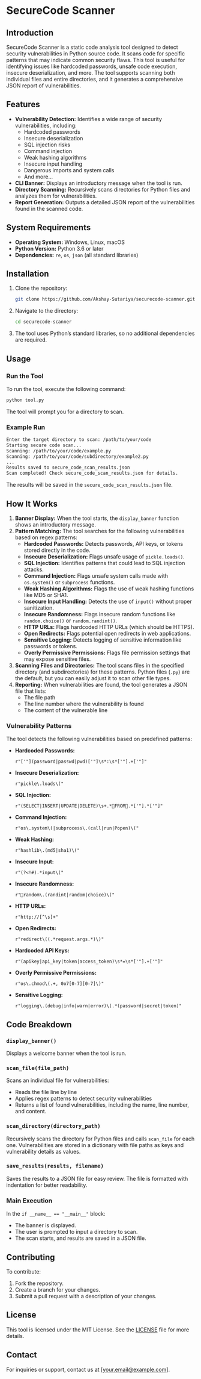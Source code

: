 
# SecureCode Scanner

## Introduction
SecureCode Scanner is a static code analysis tool designed to detect security vulnerabilities in Python source code. It scans code for specific patterns that may indicate common security flaws. This tool is useful for identifying issues like hardcoded passwords, unsafe code execution, insecure deserialization, and more. The tool supports scanning both individual files and entire directories, and it generates a comprehensive JSON report of vulnerabilities.

## Features
- **Vulnerability Detection:** Identifies a wide range of security vulnerabilities, including:
  - Hardcoded passwords
  - Insecure deserialization
  - SQL injection risks
  - Command injection
  - Weak hashing algorithms
  - Insecure input handling
  - Dangerous imports and system calls
  - And more...
- **CLI Banner:** Displays an introductory message when the tool is run.
- **Directory Scanning:** Recursively scans directories for Python files and analyzes them for vulnerabilities.
- **Report Generation:** Outputs a detailed JSON report of the vulnerabilities found in the scanned code.

## System Requirements
- **Operating System:** Windows, Linux, macOS
- **Python Version:** Python 3.6 or later
- **Dependencies:** `re`, `os`, `json` (all standard libraries)

## Installation
1. Clone the repository:
   ```bash
   git clone https://github.com/Akshay-Sutariya/securecode-scanner.git
   ```
2. Navigate to the directory:
   ```bash
   cd securecode-scanner
   ```

3. The tool uses Python’s standard libraries, so no additional dependencies are required.

## Usage

### Run the Tool
To run the tool, execute the following command:

```bash
python tool.py
```

The tool will prompt you for a directory to scan.

### Example Run
```bash
Enter the target directory to scan: /path/to/your/code
Starting secure code scan...
Scanning: /path/to/your/code/example.py
Scanning: /path/to/your/code/subdirectory/example2.py
...
Results saved to secure_code_scan_results.json
Scan completed! Check secure_code_scan_results.json for details.
```

The results will be saved in the `secure_code_scan_results.json` file.

## How It Works
1. **Banner Display:** When the tool starts, the `display_banner` function shows an introductory message.
2. **Pattern Matching:** The tool searches for the following vulnerabilities based on regex patterns:
   - **Hardcoded Passwords:** Detects passwords, API keys, or tokens stored directly in the code.
   - **Insecure Deserialization:** Flags unsafe usage of `pickle.loads()`.
   - **SQL Injection:** Identifies patterns that could lead to SQL injection attacks.
   - **Command Injection:** Flags unsafe system calls made with `os.system()` or `subprocess` functions.
   - **Weak Hashing Algorithms:** Flags the use of weak hashing functions like MD5 or SHA1.
   - **Insecure Input Handling:** Detects the use of `input()` without proper sanitization.
   - **Insecure Randomness:** Flags insecure random functions like `random.choice()` or `random.randint()`.
   - **HTTP URLs:** Flags hardcoded HTTP URLs (which should be HTTPS).
   - **Open Redirects:** Flags potential open redirects in web applications.
   - **Sensitive Logging:** Detects logging of sensitive information like passwords or tokens.
   - **Overly Permissive Permissions:** Flags file permission settings that may expose sensitive files.
3. **Scanning Files and Directories:** The tool scans files in the specified directory (and subdirectories) for these patterns. Python files (`.py`) are the default, but you can easily adjust it to scan other file types.
4. **Reporting:** When vulnerabilities are found, the tool generates a JSON file that lists:
   - The file path
   - The line number where the vulnerability is found
   - The content of the vulnerable line

### Vulnerability Patterns
The tool detects the following vulnerabilities based on predefined patterns:

- **Hardcoded Passwords:**
  ```regex
  r"['"](password|passwd|pwd)['"]\s*:\s*['"].+['"]"
  ```

- **Insecure Deserialization:**
  ```regex
  r"pickle\.loads\("
  ```

- **SQL Injection:**
  ```regex
  r"(SELECT|INSERT|UPDATE|DELETE)\s+.*FROM.*['"].*['"]"
  ```

- **Command Injection:**
  ```regex
  r"os\.system\(|subprocess\.(call|run|Popen)\("
  ```

- **Weak Hashing:**
  ```regex
  r"hashlib\.(md5|sha1)\("
  ```

- **Insecure Input:**
  ```regex
  r"(?<!#).*input\("
  ```

- **Insecure Randomness:**
  ```regex
  r"random\.(randint|random|choice)\("
  ```

- **HTTP URLs:**
  ```regex
  r"http://[^\s]+"
  ```

- **Open Redirects:**
  ```regex
  r"redirect\((.*request.args.*)\)"
  ```

- **Hardcoded API Keys:**
  ```regex
  r"(apikey|api_key|token|access_token)\s*=\s*['"].+['"]"
  ```

- **Overly Permissive Permissions:**
  ```regex
  r"os\.chmod\(.+, 0o7[0-7][0-7]\)"
  ```

- **Sensitive Logging:**
  ```regex
  r"logging\.(debug|info|warn|error)\(.*(password|secret|token)"
  ```

## Code Breakdown

### `display_banner()`
Displays a welcome banner when the tool is run.

### `scan_file(file_path)`
Scans an individual file for vulnerabilities:
- Reads the file line by line
- Applies regex patterns to detect security vulnerabilities
- Returns a list of found vulnerabilities, including the name, line number, and content.

### `scan_directory(directory_path)`
Recursively scans the directory for Python files and calls `scan_file` for each one. Vulnerabilities are stored in a dictionary with file paths as keys and vulnerability details as values.

### `save_results(results, filename)`
Saves the results to a JSON file for easy review. The file is formatted with indentation for better readability.

### Main Execution
In the `if __name__ == "__main__"` block:
- The banner is displayed.
- The user is prompted to input a directory to scan.
- The scan starts, and results are saved in a JSON file.

## Contributing
To contribute:
1. Fork the repository.
2. Create a branch for your changes.
3. Submit a pull request with a description of your changes.

## License
This tool is licensed under the MIT License. See the [LICENSE](LICENSE) file for more details.

## Contact
For inquiries or support, contact us at [your.email@example.com].
